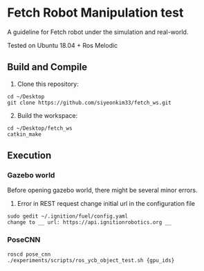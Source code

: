 # Fetch Robot Manipulation test 
A guideline for Fetch robot under the simulation and real-world.

Tested on Ubuntu 18.04 + Ros Melodic

## Build and Compile
1. Clone this repository:
~~~
cd ~/Desktop
git clone https://github.com/siyeonkim33/fetch_ws.git
~~~
2. Build the workspace:
~~~
cd ~/Desktop/fetch_ws
catkin_make
~~~

## Execution

### Gazebo world
Before opening gazebo world, there might be several minor errors.
1. Error in REST request
change initial url in the configuration file
~~~
sudo gedit ~/.ignition/fuel/config.yaml 
change to __ url: https://api.ignitionrobotics.org __
~~~

### PoseCNN
~~~
roscd pose_cnn
./experiments/scripts/ros_ycb_object_test.sh {gpu_ids}
~~~
